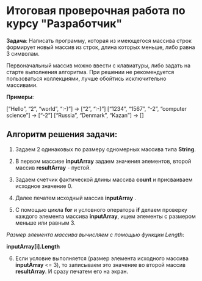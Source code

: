 # Итоговая проверочная работа по курсу "**Разработчик**"

**Задача**: Написать программу, которая из имеющегося массива строк формирует новый массив из строк, длина которых меньше, либо равна 3 символам. 

Первоначальный массив можно ввести с клавиатуры, либо задать на старте выполнения алгоритма. При решении не рекомендуется пользоваться коллекциями, лучше обойтись исключительно массивами.

**Примеры**:

[“Hello”, “2”, “world”, “:-)”] → [“2”, “:-)”]
[“1234”, “1567”, “-2”, “computer science”] → [“-2”]
[“Russia”, “Denmark”, “Kazan”] → []

## Алгоритм решения задачи:

1.  Задаем 2 одинаковых по размеру одномерных массива типа **String**.

2.  В первом массиве **inputArray** задаем значения элементов, второй массив **resultArray** - пустой.

3.  Задаем счетчик фактической длины массива **count** и присваиваем исходное значение 0. 

4. Далее печатем исходный массив **inputArray** .

5. С помощью цикла **for** и условного оператора **if** делаем проверку каждого элемента массива **inputArray**, ищем элементы с размером меньше или равным 3.

*Размер элемента массива вычисляем с помощью функции Length*:

**inputArray[i].Length**

6. Если условие выполняется (размер элемента исходного массива **inputArray** <= 3), то записываем это значение во второй массив **resultArray**. И сразу печатем его на экран.

